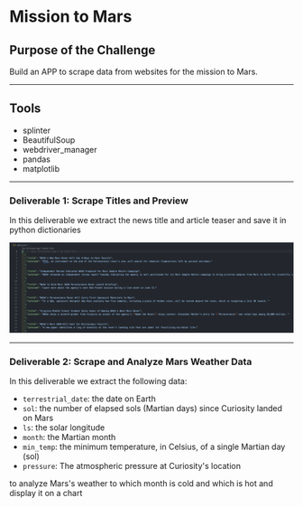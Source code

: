 # Mission to Mars

## Purpose of the Challenge

Build an APP to scrape data from websites for the mission to Mars.
___
## Tools 

- splinter
- BeautifulSoup
- webdriver_manager
- pandas
- matplotlib
___
### Deliverable 1: Scrape Titles and Preview

In this deliverable we extract the news title and article teaser and save it in python dictionaries

![jspn_screen_shot](json.png)

___

### Deliverable 2: Scrape and Analyze Mars Weather Data

In this deliverable we extract the following data: 
- `terrestrial_date`: the date on Earth
- `sol`: the number of elapsed sols (Martian days) since Curiosity landed on Mars
-  `ls`: the solar longitude
-  `month`: the Martian month
- `min_temp`: the minimum temperature, in Celsius, of a single Martian day (sol)
- `pressure`: The atmospheric pressure at Curiosity's location

to analyze Mars's weather to which month is cold and which is hot and display it on a chart 
